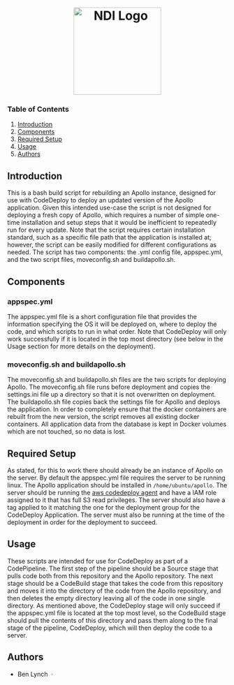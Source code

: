 <h1 align="center">
  <a href="https://www.ndi.org/"><img src="https://www.ndi.org/sites/all/themes/ndi/images/NDI_logo_svg.svg" alt="NDI Logo" width="200"></a>
</h1>

### Table of Contents
1. [Introduction](#introduction)
1. [Components](#components)
1. [Required Setup](#required-setup)
1. [Usage](#usage)
1. [Authors](#authors)

## Introduction

This is a bash build script for rebuilding an Apollo instance, designed for use with CodeDeploy to deploy an updated version of the Apollo application. Given this intended use-case the script is not designed for deploying a fresh copy of Apollo, which requires a number of simple one-time installation and setup steps that it would be inefficient to repeatedly run for every update. Note that the script requires certain installation standard, such as a specific file path that the application is installed at; however, the script can be easily modified for different configurations as needed. The script has two components: the .yml config file, appspec.yml, and the two script files, moveconfig.sh and buildapollo.sh.


## Components

### appspec.yml

The appspec.yml file is a short configuration file that provides the information specifying the OS it will be deployed on, where to deploy the code, and which scripts to run in what order. Note that CodeDeploy will only work successfully if it is located in the top most directory (see below in the Usage section for more details on the deployment).

### moveconfig.sh and buildapollo.sh

The moveconfig.sh and buildapollo.sh files are the two scripts for deploying Apollo. The moveconfig.sh file runs before deployment and copies the settings.ini file up a directory so that it is not overwritten on deployment. The buildapollo.sh file copies back the settings file for Apollo and deploys the application. In order to completely ensure that the docker containers are rebuilt from the new version, the script removes all existing docker containers. All application data from the database is kept in Docker volumes which are not touched, so no data is lost.

## Required Setup

As stated, for this to work there should already be an instance of Apollo on the server. By default the appspec.yml file requires the server to be running linux. The Apollo application should be installed in `/home/ubuntu/apollo`. The server should be running the [aws codedeploy agent](https://docs.aws.amazon.com/codedeploy/latest/userguide/codedeploy-agent-operations-install-cli.html) and have a IAM role assigned to it that has full S3 read privileges. The server should also have a tag applied to it matching the one for the deployment group for the CodeDeploy Application. The server must also be running at the time of the deployment in order for the deployment to succeed.

## Usage

These scripts are intended for use for CodeDeploy as part of a CodePipeline. The first step of the pipeline should be a Source stage that pulls code both from this repository and the Apollo repository. The next stage should be a CodeBuild stage that takes the code from this repository and moves it into the directory of the code from the Apollo repository, and then deletes the empty directory leaving all of the code in one single directory. As mentioned above, the CodeDeploy stage will only succeed if the appspec.yml file is located at the top most level, so the CodeBuild stage should pull the contents of this directory and pass them along to the final stage of the pipeline, CodeDeploy, which will then deploy the code to a server. 


## Authors
* Ben Lynch &nbsp;&middot;&nbsp;
